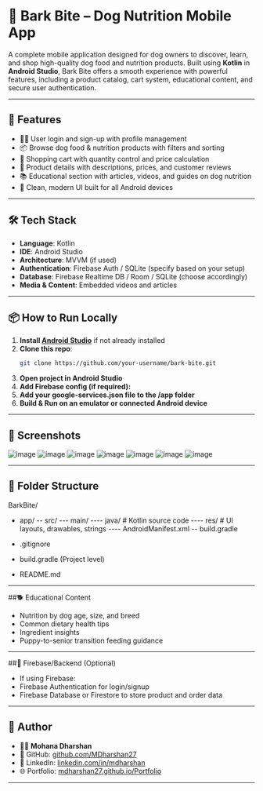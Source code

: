 # 🐾 Bark Bite – Dog Nutrition Mobile App

A complete mobile application designed for dog owners to discover, learn, and shop high-quality dog food and nutrition products. Built using **Kotlin** in **Android Studio**, Bark Bite offers a smooth experience with powerful features, including a product catalog, cart system, educational content, and secure user authentication.

---

## 🚀 Features

- 🧑‍💼 User login and sign-up with profile management  
- 📦 Browse dog food & nutrition products with filters and sorting  
- 🛒 Shopping cart with quantity control and price calculation  
- 📑 Product details with descriptions, prices, and customer reviews  
- 📚 Educational section with articles, videos, and guides on dog nutrition  
- 📱 Clean, modern UI built for all Android devices  

---

## 🛠️ Tech Stack

- **Language**: Kotlin  
- **IDE**: Android Studio  
- **Architecture**: MVVM (if used)  
- **Authentication**: Firebase Auth / SQLite (specify based on your setup)  
- **Database**: Firebase Realtime DB / Room / SQLite (choose accordingly)  
- **Media & Content**: Embedded videos and articles  

---

## 📦 How to Run Locally

1. **Install [Android Studio](https://developer.android.com/studio)** if not already installed  
2. **Clone this repo**:
   ```bash
   git clone https://github.com/your-username/bark-bite.git
3. **Open project in Android Studio**
4. **Add Firebase config (if required):**
5. **Add your google-services.json file to the /app folder**
6. **Build & Run on an emulator or connected Android device**

---

## 📸 Screenshots

![image](https://github.com/user-attachments/assets/b69f6ea4-072c-4c42-910b-aa4c2bbeffd6)
![image](https://github.com/user-attachments/assets/268097df-c3b1-47aa-b134-449aee3c8b51)
![image](https://github.com/user-attachments/assets/d96b7f3d-47b3-489e-a514-b25b08b82dfb)
![image](https://github.com/user-attachments/assets/1c25ea2b-18d5-49fc-a70a-4e37aceab479)
![image](https://github.com/user-attachments/assets/f80f29ad-dc20-4d63-b049-e73bedc5400b)
![image](https://github.com/user-attachments/assets/457f191a-48ce-408a-8021-f08040a6775f)
![image](https://github.com/user-attachments/assets/cc087dd8-da88-4ea4-b22f-91f1c8c28be0)

---

## 📂 Folder Structure

BarkBite/
- app/
-- src/
--- main/
---- java/             # Kotlin source code
---- res/              # UI layouts, drawables, strings
---- AndroidManifest.xml
-- build.gradle

- .gitignore
- build.gradle (Project level)
- README.md

---

##🐕 Educational Content
 - Nutrition by dog age, size, and breed
 - Common dietary health tips
 - Ingredient insights
 - Puppy-to-senior transition feeding guidance

---

##🔐 Firebase/Backend (Optional)
 - If using Firebase:
 - Firebase Authentication for login/signup
 - Firebase Database or Firestore to store product and order data

---

## 🤝 Author

- 👨‍💻 **Mohana Dharshan**
- 🐙 GitHub: [github.com/MDharshan27](https://github.com/MDharshan27)
- 💼 LinkedIn: [linkedin.com/in/mdharshan](https://www.linkedin.com/in/mdharshan)
- 🌐 Portfolio: [mdharshan27.github.io/Portfolio](https://mdharshan27.github.io/Portfolio/)

---
